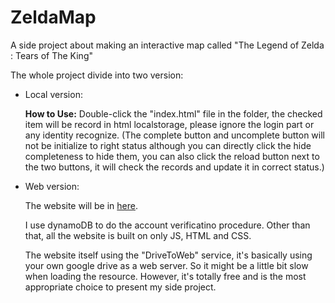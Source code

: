 # ZeldaMap
A side project about making an interactive map called "The Legend of Zelda : Tears of The King"

The whole project divide into two version:

* Local version:

    **How to Use:** Double-click the "index.html" file in the folder, the checked item will be record in html localstorage, please ignore the login part or any identity recognize. (The complete button and uncomplete button will not be initialize to right status although you can directly click the hide completeness to hide them, you can also click the reload button next to the two buttons, it will check the records and update it in correct status.)
* Web version:

    The website will be in [here](https://ssyezzh0fvqszrhnjny0xw.on.drv.tw/zeldamap/).

    I use dynamoDB to do the account verificatino procedure.
    Other than that, all the website is built on only JS, HTML and CSS.

    The website itself using the "DriveToWeb" service, it's basically using your own google drive as a web server. So it might be a little bit slow when loading the resource. However, it's totally free and is the most appropriate choice to present my side project.